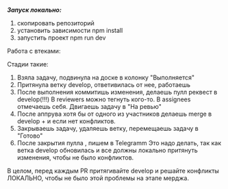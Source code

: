 ***Запуск локально:***
1) скопировать репозиторий
2) установить зависимости npm install
3) запустить проект npm run dev
 


Работа с втеками:

Стадии такие: 
1. Взяла задачу, подвинула на доске в колонку "Выполняется"
2. Притянула ветку develop, ответивилась от нее, работаешь
3. После выполнения коммитишь изменения, делаешь пулл реквест в develop(!!!)
В reviewers можно тегнуть кого-то.
В assignees отмечаешь себя. Двигаешь задачу в "На ревью"
4. После аппрува хотя бы от одного из участников делаешь merge в develop + и если нет конфликтов.
5. Закрываешь задачу, удаляешь ветку, перемещаешь задачу в "Готово"
6. После закрытия пулла , пишем в Telegramm
Это надо делать, так как ветка develop обновилась и все должны локально притянуть изменения, чтобы не было конфликтов.
 
 В целом, перед каждым PR притягивайте develop и решайте конфликты ЛОКАЛЬНО, чтобы не было этой проблемы на этапе мерджа.